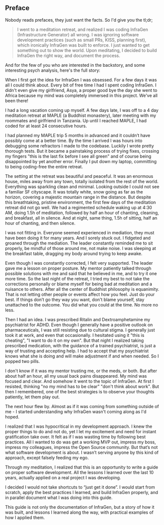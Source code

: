 ## Preface

Nobody reads prefaces, they just want the facts. So I'd give you the tl;dr;

> I went to a meditation retreat, and realized I was coding InfraGen (Infrastructure Generator) all wrong. I was ignoring software development practices (such as small PRs, KISS, planning first), which ironically InfraGen was built to enforce. I just wanted to get something out to show the world. Upon meditating, I decided to build InfraGen the right way, and document the process.

And for the few of you who are interested in the backstory, and some interesting psych analysis, here's the full story:

When I first got the idea for InfraGen I was obsessed. For a few days it was all I could think about. Every bit of free time I had I spent coding InfraGen. I didn't even give my girlfriend, Asya, a proper good bye the day she went to Africa because my mind was completely immersed in this project. We've all been there!

I had a long vacation coming up myself. A few days late, I was off to a 4 day meditation retreat at MAPLE (a Buddhist monastery), later meeting with my roommates and girlfriend in Tanzania. Up until I reached MAPLE, I had coded for at least 24 consecutive hours.

I had planned my MAPLE trip 5 months in advanced and it couldn’t have possibly come at a better time. By the time I arrived I was hours into debugging some refractors I made to the codebase. Luckily I wrote pretty thorough tests. But it became a painstaking process of trying fixes, crossing my fingers "this is the last fix before I see all green" and of course being disappointed by yet another error. Finally I put down my laptop, committing to being coding-free the entire retreat.

The setting at the retreat was beautiful and peaceful. It was an enormous house, miles away from any town, totally isolated from the rest of the world. Everything was sparkling clean and minimal. Looking outside I could not see a familiar SF cityscape. It was totally white, snow going as far as the horizon, covering a majestic mountain range in the distance. But despite this breathtaking, pristine environment, the first few days of the meditation retreat did not go well. We had a regimented schedule waking up at 4:30 AM, doing 1.5h of meditation, followed by half an hour of chanting, cleaning, and breakfast, all in silence. And at night, same thing, 1.5h of sitting, half an hour of chanting, and then silence.

I was not fitting in. Everyone seemed experienced in mediation, they must have been doing it for many years. And I sorely stuck out. I fidgeted and groaned through the mediation. The leader constantly reminded me to sit properly, be mindful of those around me, not make noise. I was sleeping at the breakfast table, dragging my body around trying to keep awake.

Even though I was constantly corrected, I felt very supported. The leader gave me a lesson on proper posture. My mentor patiently talked through possible solutions with me and said that he believed in me, and to try it one more time. So the last night of the retreat, I tried my best to not take the corrections personally or blame myself for being bad at meditation and a nuisance to others. After all the center of Buddhist philosophy is equanimity. That is not letting other people or events affect how you feel. Just do your best. If things don’t go they way you want, don't blame yourself, stay unattached to the outcome. You did what you could at the time. No more no less.

Then I had an idea. I was prescribed Ritalin and Dextroamphetamine my psychiatrist for ADHD. Even though I generally have a positive outlook on pharmaceuticals, I was still resisting due to cultural stigma. I generally just took it at work, and even that occasionally. I hesitated using it "this is cheating", "I want to do it on my own". But that night I realized taking prescribed medication, with the guidance of a trained psychiatrist, is just a way of trusting and accepting help. I had to accept that my psychiatrist knows what she is doing and will make adjustment if and when needed. So I popped two pills.

I don't know if it was my mentor trusting me, or the meds, or both. But after about half an hour, all my usual back pains disappeared. My mind was focused and clear. And somehow it went to the topic of InfraGen. At first I resisted, thinking "no my mind has to be clear" "don't think about work". But then I remembered, one of the best strategies is to observe your thoughts patiently, let them play out.

The next hour flew by. Almost as if it was coming from something outside of me - I started understanding why InfraGen wasn't coming along as I'd hoped.

I realized that I was hypocritical in my development approach. I knew the proper things to do and not do, yet I let my excitement and need for instant gratification take over. It felt as if I was wasting time by following best practices. All I wanted to do was get a working MVP out, impress my boss, impress my colleagues, impress the Open Source community. But that’s not what software development is about. I wasn’t serving anyone by this kind of approach, except falsely feeding my ego.

Through my meditation, I realized that this is an opportunity to write a guide on proper software development. All the lessons I learned over the last 10 years, actually applied on a real project I was developing.

I decided I would not take shortcuts to “just get it done”. I would start from scratch, apply the best practices I learned, and build InfraGen properly, and in parallel document what I was doing into this guide.

This guide is not only the documentation of InfraGen, but a story of how it was built, and lessons I learned along the way, with practical examples of how I applied them.
